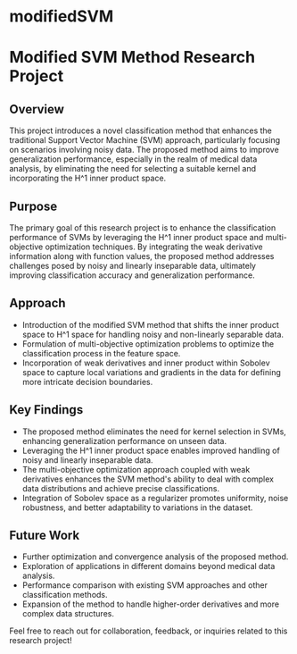 # modifiedSVM
# Modified SVM Method Research Project

## Overview
This project introduces a novel classification method that enhances the traditional Support Vector Machine (SVM) approach, particularly focusing on scenarios involving noisy data. The proposed method aims to improve generalization performance, especially in the realm of medical data analysis, by eliminating the need for selecting a suitable kernel and incorporating the H^1 inner product space.

## Purpose
The primary goal of this research project is to enhance the classification performance of SVMs by leveraging the H^1 inner product space and multi-objective optimization techniques. By integrating the weak derivative information along with function values, the proposed method addresses challenges posed by noisy and linearly inseparable data, ultimately improving classification accuracy and generalization performance.

## Approach
- Introduction of the modified SVM method that shifts the inner product space to H^1 space for handling noisy and non-linearly separable data.
- Formulation of multi-objective optimization problems to optimize the classification process in the feature space.
- Incorporation of weak derivatives and inner product within Sobolev space to capture local variations and gradients in the data for defining more intricate decision boundaries.

## Key Findings
- The proposed method eliminates the need for kernel selection in SVMs, enhancing generalization performance on unseen data.
- Leveraging the H^1 inner product space enables improved handling of noisy and linearly inseparable data.
- The multi-objective optimization approach coupled with weak derivatives enhances the SVM method's ability to deal with complex data distributions and achieve precise classifications.
- Integration of Sobolev space as a regularizer promotes uniformity, noise robustness, and better adaptability to variations in the dataset.

## Future Work
- Further optimization and convergence analysis of the proposed method.
- Exploration of applications in different domains beyond medical data analysis.
- Performance comparison with existing SVM approaches and other classification methods.
- Expansion of the method to handle higher-order derivatives and more complex data structures.

Feel free to reach out for collaboration, feedback, or inquiries related to this research project!
